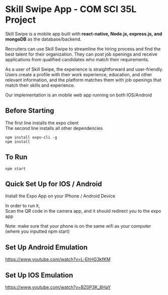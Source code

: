# Skill Swipe App - COM SCI 35L Project

Skill Swipe is a mobile app built with **react-native, Node.js, express.js, and mongoDB** as the database/backend. 



Recruiters can use Skill Swipe to streamline the hiring process and find the best talent for their organization. They can post job openings and receive applications from qualified candidates who match their requirements.

As a user of Skill Swipe, the experience is straightforward and user-friendly. Users create a profile with their work experience, education, and other relevant information, and the platform matches them with job openings that match their skills and experience.

Our implementation is an mobile web app running on both IOS/Android

## Before Starting

The first line installs the expo client<br />
The second line installs all other dependencies

```
npm install expo-cli -g
npm install
```

## To Run

```
npm start
```

## Quick Set Up for IOS / Android
Install the Expo App on your IPhone / Android Device<br />

In order to run it,<br />
Scan the QR code in the camera app, and it should redirect you to the expo app

Note: make sure that your phone is on the same wifi as your computer (where you inputted npm start)

## Set Up Android Emulation

https://www.youtube.com/watch?v=L-EhHG3kfKM

## Set Up IOS Emulation

https://www.youtube.com/watch?v=BZ0P3K_8HaY
